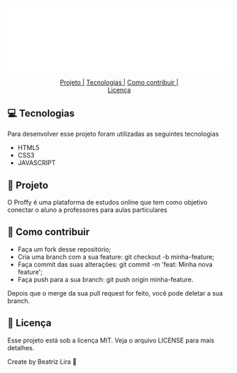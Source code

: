 <div align="center">

![Proffy](/images/logo.svg)

[Projeto |](https://google.com) 
[Tecnologias |](https://google.com) 
[Como contribuir |](https://google.com)    
[Licença](https://google.com)
</div>

## 💻 Tecnologias
Para desenvolver esse projeto foram utilizadas as seguintes tecnologias
* HTML5
* CSS3
* JAVASCRIPT

## 📱 Projeto
O Proffy é uma plataforma de estudos online que tem como objetivo conectar o aluno a professores para aulas particulares

## 🔨 Como contribuir
* Faça um fork desse repositório;
* Cria uma branch com a sua feature: git checkout -b minha-feature;
* Faça commit das suas alterações: git commit -m 'feat: Minha nova feature';
* Faça push para a sua branch: git push origin minha-feature.

Depois que o merge da sua pull request for feito, você pode deletar a sua branch.

## 📄 Licença
Esse projeto está sob a licença MIT. Veja o arquivo LICENSE para mais detalhes.

Create by Beatriz Lira 🎈